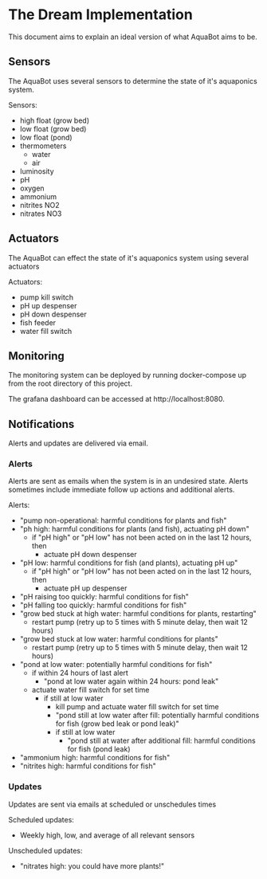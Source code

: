
# The Dream Implementation

This document aims to explain an ideal version of what AquaBot aims to be.

## Sensors

The AquaBot uses several sensors to determine the state of it's aquaponics system.

Sensors:
- high float (grow bed)
- low float (grow bed)
- low float (pond)
- thermometers
    - water
    - air
- luminosity
- pH
- oxygen
- ammonium
- nitrites NO2
- nitrates NO3

## Actuators

The AquaBot can effect the state of it's aquaponics system using several actuators

Actuators:
- pump kill switch
- pH up despenser
- pH down despenser
- fish feeder
- water fill switch

## Monitoring

The monitoring system can be deployed by running docker-compose up from the root directory of this project.

The grafana dashboard can be accessed at http://localhost:8080.

## Notifications

Alerts and updates are delivered via email.

### Alerts

Alerts are sent as emails when the system is in an undesired state. Alerts sometimes include immediate follow up actions and additional alerts.

Alerts:
- "pump non-operational: harmful conditions for plants and fish"
- "ph high: harmful conditions for plants (and fish), actuating pH down"
    - if "pH high" or "pH low" has not been acted on in the last 12 hours, then
        - actuate pH down despenser
- "pH low: harmful conditions for fish (and plants), actuating pH up"
    - if "pH high" or "pH low" has not been acted on in the last 12 hours, then
        - actuate pH up despenser
- "pH raising too quickly: harmful conditions for fish"
- "pH falling too quickly: harmful conditions for fish"
- "grow bed stuck at high water: harmful conditions for plants, restarting"
    - restart pump (retry up to 5 times with 5 minute delay, then wait 12 hours)
- "grow bed stuck at low water: harmful conditions for plants"
    - restart pump (retry up to 5 times with 5 minute delay, then wait 12 hours)
- "pond at low water: potentially harmful conditions for fish"
    - if within 24 hours of last alert
        - "pond at low water again within 24 hours: pond leak"
    - actuate water fill switch for set time
        - if still at low water
            - kill pump and actuate water fill switch for set time
            - "pond still at low water after fill: potentially harmful conditions for fish (grow bed leak or pond leak)"
            - if still at low water
              - "pond still at water after additional fill: harmful conditions for fish (pond leak)
- "ammonium high: harmful conditions for fish"
- "nitrites high: harmful conditions for fish"

### Updates

Updates are sent via emails at scheduled or unschedules times

Scheduled updates:
- Weekly high, low, and average of all relevant sensors

Unscheduled updates:
- "nitrates high: you could have more plants!"
